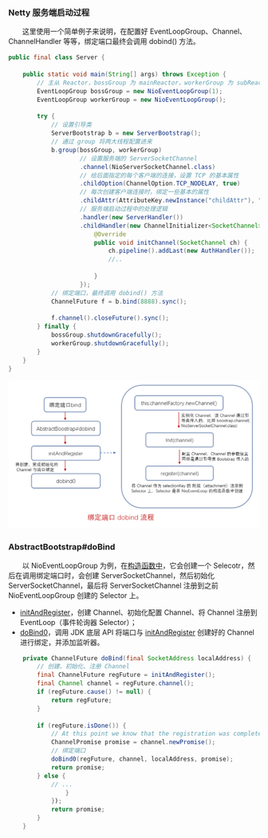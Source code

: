 ### Netty 服务端启动过程
　　这里使用一个简单例子来说明，在配置好 EventLoopGroup、Channel、ChannelHandler 等等，绑定端口最终会调用 dobind() 方法。

```java
public final class Server {
    
    public static void main(String[] args) throws Exception {
        // 主从 Reactor，bossGroup 为 mainReactor，workerGroup 为 subReactor
        EventLoopGroup bossGroup = new NioEventLoopGroup(1);
        EventLoopGroup workerGroup = new NioEventLoopGroup();

        try {
            // 设置引导类
            ServerBootstrap b = new ServerBootstrap();
            // 通过 group 将两大线程配置进来
            b.group(bossGroup, workerGroup)
                    // 设置服务端的 ServerSocketChannel
                    .channel(NioServerSocketChannel.class)
                    // 给后面指定的每个客户端的连接，设置 TCP 的基本属性
                    .childOption(ChannelOption.TCP_NODELAY, true)
                    // 每次创建客户端连接时，绑定一些基本的属性
                    .childAttr(AttributeKey.newInstance("childAttr"), "childAttrValue")
                    // 服务端启动过程中的处理逻辑
                    .handler(new ServerHandler())
                    .childHandler(new ChannelInitializer<SocketChannel>() {
                        @Override
                        public void initChannel(SocketChannel ch) {
                            ch.pipeline().addLast(new AuthHandler());
                            //..

                        }
                    });
            // 绑定端口，最终调用 dobind() 方法
            ChannelFuture f = b.bind(8888).sync();

            f.channel().closeFuture().sync();
        } finally {
            bossGroup.shutdownGracefully();
            workerGroup.shutdownGracefully();
        }
    }
}
```

![avatar](photo_1.png)

### AbstractBootstrap#doBind
　　以 NioEventLoopGroup 为例，在[构造函数中](https://github.com/martin-1992/Netty-Notes/blob/932d84af92758d157f544186146f943a6c2a5778/NioEventLoop/NioEventLoop%20%E7%9A%84%E5%88%9B%E5%BB%BA/NioEventLoop%20%E7%9A%84%E6%9E%84%E9%80%A0%E5%87%BD%E6%95%B0.md)，它会创建一个 Selecotr，然后在调用绑定端口时，会创建 ServerSocketChannel，然后初始化 ServerSocketChannel，最后将 ServerSocketChannel 注册到之前 NioEventLoopGroup 创建的 Selector 上。

- [initAndRegister](https://github.com/martin-1992/Netty-Notes/blob/master/Netty%20%E6%9C%8D%E5%8A%A1%E7%AB%AF%E5%90%AF%E5%8A%A8%E8%BF%87%E7%A8%8B/initAndRegister.md)，创建 Channel、初始化配置 Channel、将 Channel 注册到 EventLoop（事件轮询器 Selector）；
- [doBind0](https://github.com/martin-1992/Netty-Notes/blob/master/Netty%20%E6%9C%8D%E5%8A%A1%E7%AB%AF%E5%90%AF%E5%8A%A8%E8%BF%87%E7%A8%8B/doBind0.md)，调用 JDK 底层 API 将端口与 [initAndRegister](https://github.com/martin-1992/Netty-Notes/blob/master/Netty%20%E6%9C%8D%E5%8A%A1%E7%AB%AF%E5%90%AF%E5%8A%A8%E8%BF%87%E7%A8%8B/initAndRegister.md) 创建好的 Channel 进行绑定，并添加监听器。

```java
    private ChannelFuture doBind(final SocketAddress localAddress) {
        // 创建、初始化、注册 Channel
        final ChannelFuture regFuture = initAndRegister();
        final Channel channel = regFuture.channel();
        if (regFuture.cause() != null) {
            return regFuture;
        }

        if (regFuture.isDone()) {
            // At this point we know that the registration was complete and successful.
            ChannelPromise promise = channel.newPromise();
            // 绑定端口
            doBind0(regFuture, channel, localAddress, promise);
            return promise;
        } else {
            // ...
                }
            });
            return promise;
        }
    }
```
